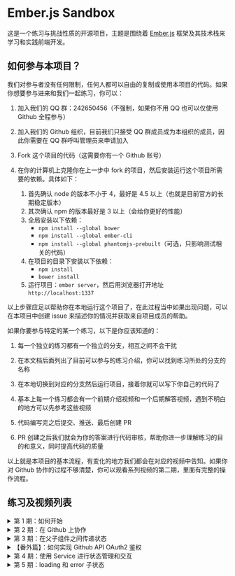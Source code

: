 # Ember.js Sandbox

这是一个练习与挑战性质的开源项目，主题是围绕着 [Ember.js](http://emberjs.com/) 框架及其技术栈来学习和实践前端开发。

## 如何参与本项目？

我们对参与者没有任何限制，任何人都可以自由的复制或使用本项目的代码。如果你想要参与进来和我们一起练习，你可以：

1. 加入我们的 QQ 群：242650456（不强制，如果你不用 QQ 也可以仅使用 Github 全程参与）

1. 加入我们的 Github 组织，目前我们只接受 QQ 群成员成为本组织的成员，因此你需要在 QQ 群呼叫管理员来申请加入

1. Fork 这个项目的代码（这需要你有一个 Github 账号）

1. 在你的计算机上克隆你在上一步中 fork 的项目，然后安装运行这个项目所需要的依赖。具体如下：

    1. 首先确认 node 的版本不小于 4，最好是 4.5 以上（也就是目前官方的长期稳定版本）
    1. 其次确认 npm 的版本最好是 3 以上（会给你更好的性能）
    1. 全局安装以下依赖：
        - `npm install --global bower`
        - `npm install --global ember-cli`
        - `npm install --global phantomjs-prebuilt`（可选，只影响测试相关的代码）
    1. 在项目的目录下安装以下依赖：
        - `npm install`
        - `bower install`
    1. 运行项目：`ember server`，然后用浏览器打开地址 `http://localhost:1337`

以上步骤应足以帮助你在本地运行这个项目了，在此过程当中如果出现问题，可以在本项目中创建 issue 来描述你的情况并获取来自项目成员的帮助。

如果你要参与特定的某一个练习，以下是你应该知道的：

1. 每一个独立的练习都有一个独立的分支，相互之间不会干扰

1. 在本文档后面列出了目前可以参与的练习介绍，你可以找到练习所处的分支的名称

1. 在本地切换到对应的分支然后运行项目，接着你就可以写下你自己的代码了

1. 基本上每一个练习都会有一个前期介绍视频和一个后期解答视频，遇到不明白的地方可以先参考这些视频

1. 代码编写完之后提交、推送、最后创建 PR

1. PR 创建之后我们就会为你的答案进行代码审核，帮助你进一步理解练习的目的和意义，同时提高代码的质量

以上就是本项目的基本流程，有变化的地方我们都会在对应的视频中告知。如果你对 Github 协作的过程不够清楚，你可以观看系列视频的第二期，里面有完整的操作流程。

## 练习及视频列表

<details>
    <summary>第 1 期：如何开始</summary>

- 练习：无
- 视频：[Youtube](https://www.youtube.com/watch?v=GRVVYxJ0eqg) | [哔哩哔哩](http://www.bilibili.com/video/av6451274)
</details>

<details>
    <summary>第 2 期：在 Github 上协作</summary>

- 练习：无
- 视频：[Youtube](https://www.youtube.com/watch?v=Z6N1HyhEPKo) | [哔哩哔哩](http://www.bilibili.com/video/av6452647)
</details>

<details>
    <summary>第 3 期：在父子组件之间传递状态</summary>

- 练习：
    - 题目：[分支 003-begin](https://github.com/very-geek/ember-sandbox/tree/003/begin)
    - 答案：[分支 003-final](https://github.com/very-geek/ember-sandbox/tree/003/final)
- 视频：
    - 介绍：[Youtube](https://www.youtube.com/watch?v=AISmLOsWcfY) | [哔哩哔哩](http://www.bilibili.com/video/av6454526)
    - 总结：
        1. 数据绑定专题：[Youtube](https://www.youtube.com/watch?v=KMLsOpzg2hg) | [哔哩哔哩](http://www.bilibili.com/video/av6584546)
        2. [Youtube](https://www.youtube.com/watch?v=29tlYVE3mqo) | [哔哩哔哩](http://www.bilibili.com/video/av6629356)
</details>

<details>
    <summary>【番外篇】：如何实现 Github API OAuth2 鉴权</summary>

- 练习：无
- 视频：[Youtube](https://www.youtube.com/watch?v=doglVsRI2-w) | [哔哩哔哩](http://www.bilibili.com/video/av6478153)
</details>

<details>
    <summary>第 4 期：使用 Service 进行状态管理和交互</summary>

- 练习：本期练习的主要目标是创建一个全局的滑动式菜单，最终效果可以参考：[ember-sandbox-004.surge.sh](http://ember-sandbox-004.surge.sh)
    1. 菜单本身可以有两种解法（都可以尝试一下）：
        - 可以是一个组件，放置在 `application/template.hbs` 的模版内
        - 可以是一个独立的模板，通过 `application/route.js` 的 `renderTemplate` 钩子方法配合 `this.render` 方法进行渲染
    1. 菜单的弹出状态可以用 CSS 来控制（动画效果可选），但最好不要用 jQuery 来操作 CSS 类，而是应该绑定一个状态变量来切换
    1. 控制菜单弹出状态的方法应该可以随处使用（通过 Service 依赖注入实现），需要实现三个方法：显示，隐藏，切换
    1. 绑定控制方法的交互组件（比如按钮）可以根据当前菜单的状态切换 disabled 状态（可选）
        - 这些方法应该能够接收执行上下文（context），以便在任何地方调用的时候都可以正确的执行（可选）
    1. 在初始化的时候直接注入该 Service 到常用的组件里去（比如 Routes / Controllers / Components 等，可选）
    - 答案：[分支 004-final](https://github.com/very-geek/ember-sandbox/tree/004/final)
- 视频：
    - 总结：[Youtube](https://www.youtube.com/watch?v=QrNypFwF8Po) | [哔哩哔哩](http://www.bilibili.com/video/av6693855)
</details>

<details>
    <summary>第 5 期：loading 和 error 子状态</summary>

- 练习：本期练习的主要目的是理解 loading / error 子状态的定义和使用，最终效果可以参考：[ember-sandbox-005.surge.sh](http://ember-sandbox-005.surge.sh)
    - 答案：[分支 005-final](https://github.com/very-geek/ember-sandbox/tree/005/final)
- 视频：
    - 总结：[Youtube](https://www.youtube.com/watch?v=acmOpirWccc) | [哔哩哔哩](http://www.bilibili.com/video/av7587044)
</details>
